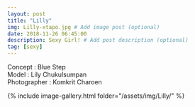 ```yaml
---
layout: post
title: "Lilly"
img: Lilly-xtapo.jpg # Add image post (optional)
date: 2018-11-26 06:45:00
description: Sexy Girl! # Add post description (optional)
tag: [sexy]
---
```

Concept : Blue Step  
Model : Lily Chukulsumpan  
Photographer : Komkrit Charoen   


{% include image-gallery.html folder="/assets/img/Lilly/" %}
